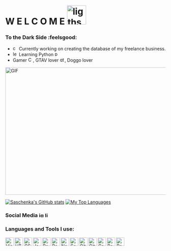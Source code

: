 

# W      E      L      C      O      M      E  <img alt='ligthsaber' src='https://img.icons8.com/color/344/lightsaber.png' width='60px' />
### To the Dark Side :feelsgood:
- <img alt='coder' src='https://img.icons8.com/external-vitaliy-gorbachev-lineal-color-vitaly-gorbachev/344/external-programmer-female-profession-vitaliy-gorbachev-lineal-color-vitaly-gorbachev-1.png' width='15px' /> Currently working on creating the database of my freelance business.
- <img alt='learn' src='https://img.icons8.com/external-phatplus-lineal-color-phatplus/344/external-learn-agriculture-intelligence-phatplus-lineal-color-phatplus.png' width='15px' /> Learning Python <img alt="python" src="https://img.icons8.com/color/344/python--v1.png" width="15px"/>
- Gamer <img alt="Control" src="https://img.icons8.com/external-others-phat-plus/344/external-gamer-skills-color-line-others-phat-plus.png" width="15px"/>, GTAV lover <img alt="gtav" src="https://www.freepnglogos.com/uploads/gta-5-logo-png/gta-v-green-4.png" width="15px" />, Doggo lover <img src='https://img.icons8.com/cotton/344/dog-heart--v2.png' width='15px'/>
<img align='center' alt="GIF" src="https://i.chzbgr.com/full/6538359296/h6ACD7D26/darth-vader-step-in-time" width='770' height='400'/>
                               


<!--
**saschenkab/saschenkab** is a ✨ _special_ ✨ repository because its `README.md` (this file) appears on your GitHub profile.

Here are some ideas to get you started:

- 🔭 I’m currently working on ...
- 🌱 I’m currently learning ...
- 👯 I’m looking to collaborate on ...
- 🤔 I’m looking for help with ...
- 💬 Ask me about ...
- 📫 How to reach me: ...
- 😄 Pronouns: ...
- ⚡ Fun fact: ...
-->

[![Saschenka's GitHub stats](https://github-readme-stats.vercel.app/api?username=saschenkab&hide=contribs,prs,stars&show_icons=true&theme=vue-dark)](https://github.com/saschenkab/github-readme-stats)
[![My Top Languages](https://github-readme-stats.vercel.app/api/top-langs/?username=saschenkab&theme=vue-dark)](https://github.com/saschenkab/github-readme-stats)

### Social Media <a href='https://www.instagram.com/saschenka_/' target='_blank'><img alt='ig' src='https://img.icons8.com/color/344/instagram-new--v2.png'  width='15px' /></a> <a href='https://www.linkedin.com/in/elizabeth-saschenka-gonzalez-b51918222/' target='_blank'><img alt='linkedin' src='https://img.icons8.com/fluency/344/linkedin.png'  width='15px' /></a> 

### Languages and Tools I use:
<div display='flex'>
<img align='left' alt="Visual Studio Code" width="26px" src="https://img.icons8.com/plasticine/344/visual-studio-code-2019.png" />
<img align='left' alt="HTML5" width="26px" src="https://img.icons8.com/external-tal-revivo-filled-tal-revivo/344/external-html-5-is-a-software-solution-stack-that-defines-the-properties-and-behaviors-of-web-page-logo-filled-tal-revivo.png" />
<img align='left' alt="CSS" width="26px" src="https://img.icons8.com/fluent/344/css3.png" />
<img align='left' alt="JavaScript" width="26px" src="https://img.icons8.com/color/452/javascript--v1.png" />
<img align='left' alt="React" width="26px" src="https://cdn4.iconfinder.com/data/icons/logos-3/600/React.js_logo-512.png" />
<img align='left' alt="Redux" width="26px" src="https://img.icons8.com/color/344/redux.png" />
<img align='left' alt="Node.js" width="26px" src="https://img.icons8.com/external-tal-revivo-shadow-tal-revivo/344/external-nodejs-is-an-open-source-cross-platform-javascript-run-time-environment-logo-shadow-tal-revivo.png" />
<img align='letf' alt="Postgres" width="26px" src="https://img.icons8.com/color/344/postgreesql.png" />
<img align='left' alt="Sequelize" width="26px" src="https://seeklogo.com/images/S/sequelize-logo-9A5075DB9F-seeklogo.com.png" />
<img align='left' alt="Git" width="26px" src="https://img.icons8.com/color/344/git.png" />
<img align='left' alt="GitHub" width="26px" src="https://img.icons8.com/material-outlined/452/github.png" />
<img align='left' alt="Canva" width="26px" src="https://logos-world.net/wp-content/uploads/2020/02/Canva-Logo.png" />
<img align='left' alt="Postman" width="26px" src="https://img.icons8.com/external-tal-revivo-color-tal-revivo/344/external-postman-is-the-only-complete-api-development-environment-logo-color-tal-revivo.png" />
</div>

